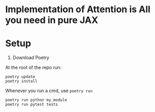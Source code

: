 # Implementation of Attention is All you need in pure JAX

# Setup

1.  Download Poetry

At the root of the repo run: 

```shell
poetry update
poetry install
```

Whenever you run a cmd, use `poetry run`

```shell
poetry run python my_module
poetry run pytest tests
```

